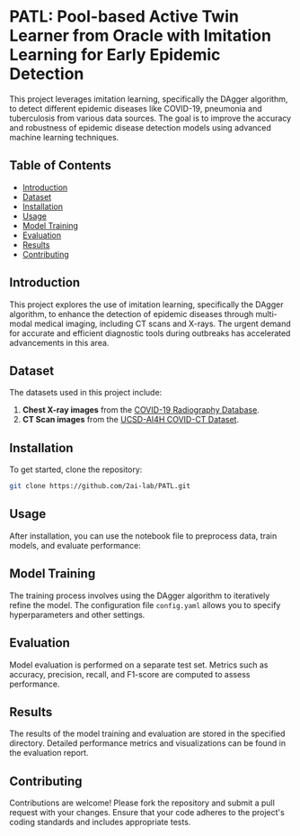 # PATL: Pool-based Active Twin Learner from Oracle with Imitation Learning for Early Epidemic Detection

This project leverages imitation learning, specifically the DAgger algorithm, to detect different epidemic diseases like COVID-19, pneumonia and tuberculosis from various data sources. The goal is to improve the accuracy and robustness of epidemic disease detection models using advanced machine learning techniques.

## Table of Contents
- [Introduction](#introduction)
- [Dataset](#dataset)
- [Installation](#installation)
- [Usage](#usage)
- [Model Training](#model-training)
- [Evaluation](#evaluation)
- [Results](#results)
- [Contributing](#contributing)

## Introduction
This project explores the use of imitation learning, specifically the DAgger algorithm, to enhance the detection of epidemic diseases through multi-modal medical imaging, including CT scans and X-rays. The urgent demand for accurate and efficient diagnostic tools during outbreaks has accelerated advancements in this area.

## Dataset
The datasets used in this project include:
1. **Chest X-ray images** from the [COVID-19 Radiography Database](https://www.kaggle.com/tawsifurrahman/covid19-radiography-database).
2. **CT Scan images** from the [UCSD-AI4H COVID-CT Dataset](https://www.kaggle.com/datasets/hgunraj/covidxct).

## Installation
To get started, clone the repository:

```bash
git clone https://github.com/2ai-lab/PATL.git
```

## Usage
After installation, you can use the notebook file to preprocess data, train models, and evaluate performance:

## Model Training
The training process involves using the DAgger algorithm to iteratively refine the model. The configuration file `config.yaml` allows you to specify hyperparameters and other settings.

## Evaluation
Model evaluation is performed on a separate test set. Metrics such as accuracy, precision, recall, and F1-score are computed to assess performance.

## Results
The results of the model training and evaluation are stored in the specified directory. Detailed performance metrics and visualizations can be found in the evaluation report.

## Contributing
Contributions are welcome! Please fork the repository and submit a pull request with your changes. Ensure that your code adheres to the project's coding standards and includes appropriate tests.

